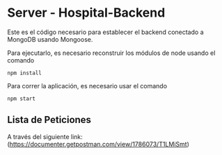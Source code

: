 # Server - Hospital-Backend

Este es el código necesario para establecer el backend conectado a MongoDB usando Mongoose.

Para ejecutarlo, es necesario reconstruir los módulos de node usando el comando

```
npm install
```

Para correr la aplicación, es necesario usar el comando

```
npm start

```

## Lista de Peticiones

A través del siguiente link: (https://documenter.getpostman.com/view/1786073/T1LMiSmt)

